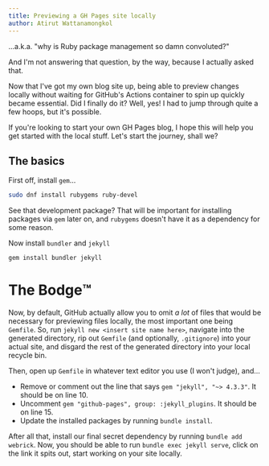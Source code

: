 ```yaml
---
title: Previewing a GH Pages site locally
author: Atirut Wattanamongkol
---
```

...a.k.a. "why is Ruby package management so damn convoluted?"

And I'm not answering that question, by the way, because I actually asked that.

Now that I've got my own blog site up, being able to preview changes locally without waiting for GitHub's Actions container to spin up quickly became essential. Did I finally do it? Well, yes! I had to jump through quite a few hoops, but it's possible.

If you're looking to start your own GH Pages blog, I hope this will help you get started with the local stuff. Let's start the journey, shall we?

## The basics

First off, install `gem`...
```bash
sudo dnf install rubygems ruby-devel
```
See that development package? That will be important for installing packages via `gem` later on, and `rubygems` doesn't have it as a dependency for some reason.

Now install `bundler` and `jekyll`
```bash
gem install bundler jekyll
```

# The Bodge:tm:

Now, by default, GitHub actually allow you to omit *a lot* of files that would be necessary for previewing files locally, the most important one being `Gemfile`. So, run `jekyll new <insert site name here>`, navigate into the generated directory, rip out `Gemfile` (and optionally, `.gitignore`) into your actual site, and disgard the rest of the generated directory into your local recycle bin.

Then, open up `Gemfile` in whatever text editor you use (I won't judge), and...
- Remove or comment out the line that says `gem "jekyll", "~> 4.3.3"`. It should be on line 10.
- Uncomment `gem "github-pages", group: :jekyll_plugins`. It should be on line 15.
- Update the installed packages by running `bundle install`.

After all that, install our final secret dependency by running `bundle add webrick`. Now, you should be able to run `bundle exec jekyll serve`, click on the link it spits out, start working on your site locally.
